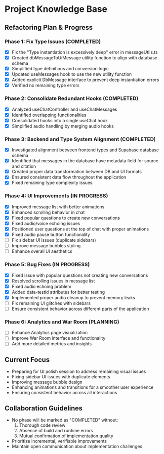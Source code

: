 
# Project Knowledge Base

## Refactoring Plan & Progress

### Phase 1: Fix Type Issues (COMPLETED)
- [x] Fix the "Type instantiation is excessively deep" error in messageUtils.ts
- [x] Created dbMessageToUiMessage utility function to align with database schema
- [x] Simplified type definitions and conversion logic
- [x] Updated useMessages hook to use the new utility function
- [x] Added explicit DbMessage interface to prevent deep instantiation errors
- [x] Verified no remaining type errors

### Phase 2: Consolidate Redundant Hooks (COMPLETED)
- [x] Analyzed useChatController and useChatMessages
- [x] Identified overlapping functionalities
- [x] Consolidated hooks into a single useChat hook
- [x] Simplified audio handling by merging audio hooks

### Phase 3: Backend and Type System Alignment (COMPLETED)
- [x] Investigated alignment between frontend types and Supabase database schema
- [x] Identified that messages in the database have metadata field for source and citation
- [x] Created proper data transformation between DB and UI formats
- [x] Ensured consistent data flow throughout the application
- [x] Fixed remaining type complexity issues

### Phase 4: UI Improvements (IN PROGRESS)
- [x] Improved message list with better animations
- [x] Enhanced scrolling behavior in chat
- [x] Fixed popular questions to create new conversations
- [x] Fixed audio/voice echoing issues
- [x] Positioned user questions at the top of chat with proper animations
- [x] Fixed audio pause button functionality
- [ ] Fix sidebar UI issues (duplicate sidebars)
- [ ] Improve message bubbles styling
- [ ] Enhance overall UI aesthetics

### Phase 5: Bug Fixes (IN PROGRESS)
- [x] Fixed issue with popular questions not creating new conversations
- [x] Resolved scrolling issues in message list
- [x] Fixed audio echoing problem
- [x] Added data-testid attributes for better testing
- [x] Implemented proper audio cleanup to prevent memory leaks
- [ ] Fix remaining UI glitches with sidebars
- [ ] Ensure consistent behavior across different parts of the application

### Phase 6: Analytics and War Room (PLANNING)
- [ ] Enhance Analytics page visualization
- [ ] Improve War Room interface and functionality
- [ ] Add more detailed metrics and insights

## Current Focus
- Preparing for UI polish session to address remaining visual issues
- Fixing sidebar UI issues with duplicate elements
- Improving message bubble design
- Enhancing animations and transitions for a smoother user experience
- Ensuring consistent behavior across all interactions

## Collaboration Guidelines
- No phase will be marked as "COMPLETED" without:
  1. Thorough code review
  2. Absence of build and runtime errors
  3. Mutual confirmation of implementation quality
- Prioritize incremental, verifiable improvements
- Maintain open communication about implementation challenges

